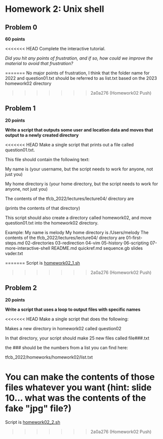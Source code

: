 # Homework 2: Unix shell

## Problem 0

**60 points**

<<<<<<< HEAD
Complete the interactive tutorial.

_Did you hit any points of frustration, and if so, how could we improve the material to avoid that frustration?_

=======
No major points of frustration, I think that the folder name for 2022 and question01.txt should be referred to as list.txt based on the 2023 homework02 directory
>>>>>>> 2a0a276 (Homework02 Push)

## Problem 1

**20 points**

**Write a script that outputs some user and location data and moves that output to a newly created directory**

<<<<<<< HEAD
Make a single script that prints out a file called question01.txt. 

This file should contain the following text:

  My name is (your username, but the script needs to work for anyone, not just you)

  My home directory is (your home directory, but the script needs to work for anyone, not just you)

  The contents of the tfcb_2022/lectures/lecture04/ directory are

  (prints the contents of that directory)

This script should also create a directory called homework02, and move question01.txt into the homework02 directory.

Example:
My name is melody
My home directory is /Users/melody
The contents of the tfcb_2022/lectures/lecture04/ directory are
01-first-steps.md
02-directories
03-redirection
04-vim
05-history
06-scripting
07-more-interactive-shell
README.md
quickref.md
sequence.gb
slides
vader.txt

=======
Script is [homework02_1.sh](https://github.com/MitchellKluesner/tfcb/blob/main/tfcb-homework02/homework02_1.sh)
>>>>>>> 2a0a276 (Homework02 Push)

## Problem 2

**20 points**

**Write a script that uses a loop to output files with specific names**


<<<<<<< HEAD
Make a single script that does the following:

Makes a new directory in homework02 called question02

In that directory, your script should make 25 new files called
file###.txt

the ### should be the numbers from a list you can find here:

tfcb_2022/homeworks/homework02/list.txt

You can make the contents of those files whatever you want (hint: slide 10... what was the contents of the fake "jpg" file?)
=======
Script is [homework02_2.sh](https://github.com/MitchellKluesner/tfcb/blob/main/tfcb-homework02/homework02_2.sh)
>>>>>>> 2a0a276 (Homework02 Push)



